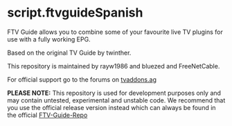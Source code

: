 script.ftvguideSpanish
===============

FTV Guide allows you to combine some of your favourite live TV plugins for use with a fully working EPG.

Based on the original TV Guide by twinther.

This repository is maintained by rayw1986 and bluezed and FreeNetCable.

For official support go to the forums on [tvaddons.ag](http://forums.tvaddons.ag/threads/22837-RELEASE-FTV-Guide)

**PLEASE NOTE:** 
This repository is used for development purposes only and may contain untested, experimental and unstable code. 
We recommend that you use the official release version instead which can always be found in the official 
[FTV-Guide-Repo](https://github.com/bloodhod/FTVGuide-Repo/blob/master/README.md)